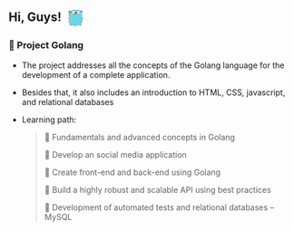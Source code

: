## Hi, Guys! <img align="center" alt="Aline-Go" height="30" width="40" src="https://raw.githubusercontent.com/devicons/devicon/master/icons/go/go-original.svg">

### 🔷 Project Golang

* The project addresses all the concepts of the Golang language for the development of a complete application.

* Besides that, it also includes an introduction to HTML, CSS, javascript, and relational databases

* Learning path:

    >  🔹  Fundamentals and advanced concepts in Golang
    >
    >  🔹 Develop an social media application 
    >
    >  🔹  Create front-end and back-end using Golang 
    >
    >  🔹  Build a highly robust and scalable API using best practices 
    >
    >  🔹  Development of automated tests and relational databases – MySQL
